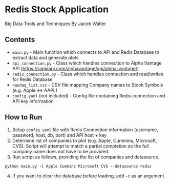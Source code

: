 # Redis Stock Application
Big Data Tools and Techniques
By Jacob Walter

## Contents
- `main.py` - Main function which connects to API and Redis Database to extract data and generate plots
- `api_connection.py` - Class which handles connection to Alpha Vantage API (https://rapidapi.com/alphavantage/api/alpha-vantage/)
- `redis_connection.py` - Class which handles connection and read/writes for Redis Database
- `nasdaq_list.csv` - CSV file mapping Company names to Stock Symbols (e.g. Apple <=> AAPL)
- `config.yaml` (not included) - Config file containing Redis connection and API key information

## How to Run
1. Setup `config.yaml` file with Redis Connection information (username, password, host, db, port) and API host + key
2. Determine list of companies to plot (e.g. Apple, Cummins, Microsoft, CVS).  Script will attempt to match a partial completion so the full company name does not have to be provided.
3. Run script as follows, providing the list of companies and datasource.
```
python main.py -l Apple Cummins Microsoft CVS --datasource redis
```
4. If you want to clear the database before loading, add `-c` as an argument